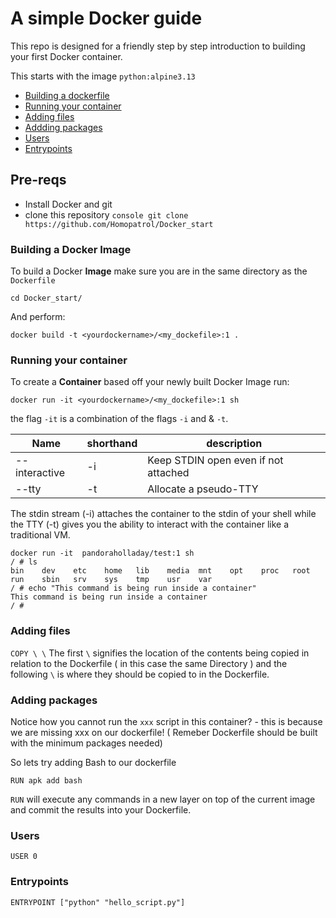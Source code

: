 # A simple Docker guide

This repo is designed for a friendly step by step introduction to building your first Docker container.

This starts with the image `python:alpine3.13`

- [Building a dockerfile](#building-a-dockerfile)
- [Running your container](#running-your-container)
- [Adding files](#adding-files)
- [Addding packages](#adding-packages)
- [Users](#users)
- [Entrypoints](#entrypoints)

## Pre-reqs

- Install Docker and git 
- clone this repository ```console git clone https://github.com/Homopatrol/Docker_start```

### Building a Docker Image

To build a Docker **Image** make sure you are in the same directory as the `Dockerfile`
```console
cd Docker_start/
```
And perform:
```console
docker build -t <yourdockername>/<my_dockefile>:1 .
```

### Running your container 

To create a **Container** based off your newly built Docker Image run:
```console
docker run -it <yourdockername>/<my_dockefile>:1 sh
```
the flag `-it` is a combination of the flags `-i` and & `-t`.

| Name | shorthand | description | 
|------|-----------|-------------|
|--interactive | -i 	|	Keep STDIN open even if not attached |
|--tty | -t |	Allocate a pseudo-TTY |

The stdin stream (-i) attaches the container to the stdin of your shell while the TTY (-t)  gives you the ability to interact with the container like a traditional VM.

```console
docker run -it  pandoraholladay/test:1 sh
/ # ls
bin    dev    etc    home   lib    media  mnt    opt    proc   root   run    sbin   srv    sys    tmp    usr    var
/ # echo "This command is being run inside a container"
This command is being run inside a container
/ # 
```
### Adding files

`COPY \ \` 
The first `\` signifies the location of the contents being copied in relation to the Dockerfile ( in this case the same Directory ) and the following `\` is where they should be copied to in the Dockerfile.

### Adding packages

Notice how you cannot run the `xxx` script in this container? - this is because we are missing xxx on our dockerfile! ( Remeber Dockerfile should be built with the minimum packages needed) 

So lets try adding Bash to our dockerfile 

`RUN apk add bash` 

`RUN` will execute any commands in a new layer on top of the current image and commit the results into your Dockerfile. 

### Users

`USER 0`

### Entrypoints

`ENTRYPOINT ["python" "hello_script.py"]`
